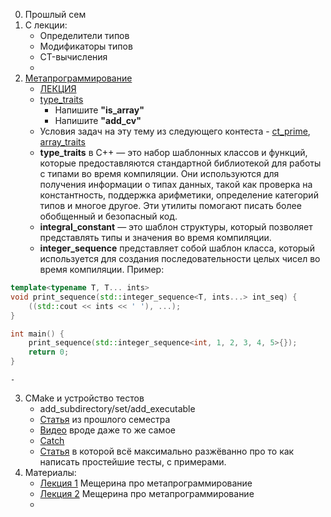 0. Прошлый сем
1. С лекции:
    - Определители типов
    - Модификаторы типов
    - CT-вычисления
    - 
2. [Метапрограммирование](https://en.cppreference.com/w/cpp/meta)
    - [ЛЕКЦИЯ](Metaprogramming.pdf)
    - [type_traits](https://en.cppreference.com/w/cpp/header/type_traits)
      - Напишите **"is_array"**
      - Напишите **"add_cv"**
    - Условия задач на эту тему из следующего контеста - [ct_prime](README_ct_prime.md), [array_traits](README_array_traits.md)
    - **type_traits** в C++ — это набор шаблонных классов и функций, которые предоставляются стандартной библиотекой для работы с типами во время компиляции. Они используются для получения информации о типах данных, такой как проверка на константность, поддержка арифметики, определение категорий типов и многое другое. Эти утилиты помогают писать более обобщенный и безопасный код.
    - **integral_constant** — это шаблон структуры, который позволяет представлять типы и значения во время компиляции.
    - **integer_sequence** представляет собой шаблон класса, который используется для создания последовательности целых чисел во время компиляции. Пример:
```cpp
template<typename T, T... ints>
void print_sequence(std::integer_sequence<T, ints...> int_seq) {
    ((std::cout << ints << ' '), ...);
}

int main() {
    print_sequence(std::integer_sequence<int, 1, 2, 3, 4, 5>{});
    return 0;
}
```
    - 
3. CMake и устройство тестов
    - add_subdirectory/set/add_executable
    - [Статья](https://habr.com/ru/articles/155467/) из прошлого семестра
    - [Видео](https://www.youtube.com/watch?v=gSTLzOmFChs&ab_channel=SimpleCoding) вроде даже то же самое
    - [Catch](https://github.com/catchorg/Catch2)
    - [Статья](https://ps-group.github.io/cg/mmz01) в которой всё максимально разжёванно про то как написать простейшие тесты, с примерами.
4. Материалы:
    - [Лекция 1](https://www.youtube.com/watch?v=dFrn_vgZb4Y&ab_channel=%D0%9C%D0%B5%D1%89%D0%B5%D1%80%D0%B8%D0%BD%D0%98%D0%BB%D1%8C%D1%8F) Мещерина про метапрограммирование
    - [Лекция 2](https://www.youtube.com/watch?v=FukzTU0ebHw&ab_channel=%D0%9C%D0%B5%D1%89%D0%B5%D1%80%D0%B8%D0%BD%D0%98%D0%BB%D1%8C%D1%8F) Мещерина про метапрограммирование
    - 
